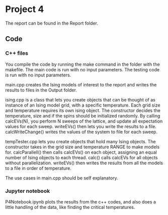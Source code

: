 # Project 4

The report can be found in the Report folder.

## Code

### C++ files
You compile the code by running the make command in the folder with the makefile. The main code is run with no input parameters. The testing code is run with no input parameters.

main.cpp creates the Ising models of interest to the report and writes the results to files in the Output folder.

ising.cpp is a class that lets you create objects that can be thought of as instance of an Ising model grid, with a specific temperature. Each grid size and temperature requires its own ising object. The constructor decides the temperature, size and if the spins should be initialized randomly. By calling calcEVs(N), you perform N sweeps of the lattice, and update all expectation values for each sweep. writeEVs() then lets you write the results to a file. calcWriteChange() writes the values of the system to file for each sweep.

tempTester.cpp lets you create objects that hold many Ising objects. The constructor takes in the grid size and temperature RANGE to make models for. calcParallell() then calls calcEVs() on each object, assigning an equal number of Ising objects to each thread. calc() calls calcEVs for all objects without parallelization. writeEVs() then writes the results from all the models to a file in order of temperature.

The use cases in main.cpp should be self explanatory.

### Jupyter notebook
P4Notebook.ipynb plots the results from the c++ codes, and also does a little handling of the data, like finding the critical temperatures.

